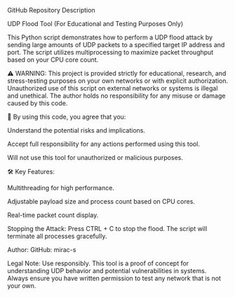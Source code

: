 GitHub Repository Description

UDP Flood Tool (For Educational and Testing Purposes Only)

This Python script demonstrates how to perform a UDP flood attack by sending large amounts of UDP packets to a specified target IP address and port. The script utilizes multiprocessing to maximize packet throughput based on your CPU core count.

⚠️ WARNING:
This project is provided strictly for educational, research, and stress-testing purposes on your own networks or with explicit authorization. Unauthorized use of this script on external networks or systems is illegal and unethical. The author holds no responsibility for any misuse or damage caused by this code.

📄 By using this code, you agree that you:

Understand the potential risks and implications.

Accept full responsibility for any actions performed using this tool.

Will not use this tool for unauthorized or malicious purposes.


 🛠️ Key Features:

Multithreading for high performance.

Adjustable payload size and process count based on CPU cores.

Real-time packet count display.


Stopping the Attack:
Press CTRL + C to stop the flood. The script will terminate all processes gracefully.

Author:
GitHub: mirac-s

Legal Note:
Use responsibly. This tool is a proof of concept for understanding UDP behavior and potential vulnerabilities in systems. Always ensure you have written permission to test any network that is not your own.

